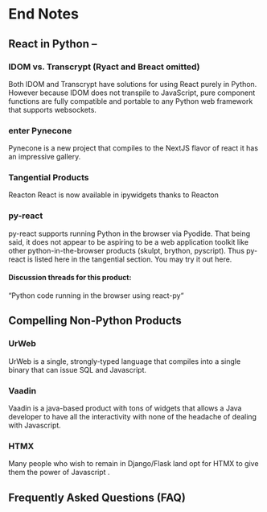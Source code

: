 # End Notes

## React in Python –
### IDOM vs. Transcrypt (Ryact and Breact omitted)
Both IDOM and Transcrypt have solutions for using React purely in Python. However because IDOM does not transpile to JavaScript, pure component functions are fully compatible and portable to any Python web framework that supports websockets.

### enter Pynecone
Pynecone is a new project that compiles to the NextJS flavor of react it has an impressive gallery.

### Tangential Products
Reacton
React is now available in ipywidgets thanks to Reacton

### py-react
py-react supports running Python in the browser via Pyodide. That being said, it does not appear to be aspiring to be a web application toolkit like other python-in-the-browser products (skulpt, brython, pyscript). Thus py-react is listed here in the tangential section. You may try it out here.

#### Discussion threads for this product:

“Python code running in the browser using react-py“
## Compelling Non-Python Products
### UrWeb
UrWeb is a single, strongly-typed language that compiles into a single binary that can issue SQL and Javascript.

### Vaadin
Vaadin is a java-based product with tons of widgets that allows a Java developer to have all the interactivity with none of the headache of dealing with Javascript.

### HTMX
Many people who wish to remain in Django/Flask land opt for HTMX to give them the power of Javascript .

## Frequently Asked Questions (FAQ)